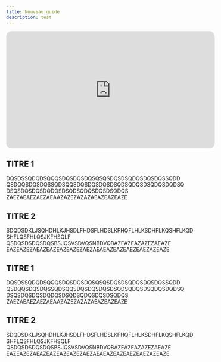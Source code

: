 ```yaml
---
title: Nouveau guide
description: test
---
```

<iframe style="border-radius: 15px" width="560" height="315" src="https://www.youtube.com/embed/R8iH4jANgwo" frameborder="0" allowfullscreen></iframe>

## TITRE 1

DQSDSSQDQDSQQQSDQSDQSDQSQSQSDQSDSQDQSDQSDQSSQDD
QSDQQSDQSDQSSQDSQQSDQSDQSDQSDSQDSQDQSDSQDQSDQDSQ
DSQSDQSDQSDQDQSDSQDSQDQSDQSDSQDQS
ZAEZAEAEZAEZAEAAZAZEZAZAZAEAZEAZEAZE

## TITRE 2

SDQDSDKLJSQHDHLKJHSDLFHDSFLHDSLKFHQFLHLKSDHFLKQSHFLKQDSHFLQSFHLQSJKFHSQLF
QSDQSDSDQSDQSBSJQSVSDVQSNBDVQBAZEAZEAZAZEZAEAZE
EAZEAZEZAEAZEAZEAZEAZEZAEZAEAEAZEAZEAEZEAEZAZEAZE

## TITRE 1

DQSDSSQDQDSQQQSDQSDQSDQSQSQSDQSDSQDQSDQSDQSSQDD
QSDQQSDQSDQSSQDSQQSDQSDQSDQSDSQDSQDQSDSQDQSDQDSQ
DSQSDQSDQSDQDQSDSQDSQDQSDQSDSQDQS
ZAEZAEAEZAEZAEAAZAZEZAZAZAEAZEAZEAZE

## TITRE 2

SDQDSDKLJSQHDHLKJHSDLFHDSFLHDSLKFHQFLHLKSDHFLKQSHFLKQDSHFLQSFHLQSJKFHSQLF
QSDQSDSDQSDQSBSJQSVSDVQSNBDVQBAZEAZEAZAZEZAEAZE
EAZEAZEZAEAZEAZEAZEAZEZAEZAEAEAZEAZEAEZEAEZAZEAZE

